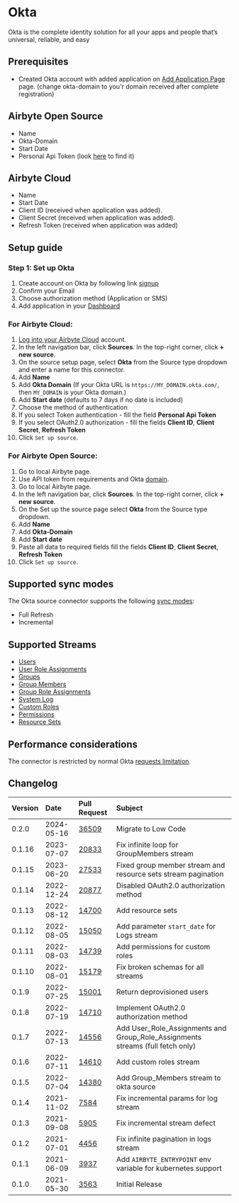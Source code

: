 # Okta

Okta is the complete identity solution for all your apps and people that’s universal, reliable, and easy

## Prerequisites

- Created Okta account with added application on [Add Application Page](https://okta-domain.okta.com/enduser/catalog) page. (change okta-domain to you'r domain received after complete registration)

## Airbyte Open Source

- Name
- Okta-Domain
- Start Date
- Personal Api Token (look [here](https://developer.okta.com/docs/guides/find-your-domain/-/main/) to find it)

## Airbyte Cloud

- Name
- Start Date
- Client ID (received when application was added).
- Client Secret (received when application was added).
- Refresh Token (received when application was added)

## Setup guide

### Step 1: Set up Okta

1. Create account on Okta by following link [signup](https://www.okta.com/free-trial/)
2. Confirm your Email
3. Choose authorization method (Application or SMS)
4. Add application in your [Dashboard](https://okta-domain.okta.com/app/UserHome)

### For Airbyte Cloud:

1. [Log into your Airbyte Cloud](https://cloud.airbyte.com/workspaces) account.
2. In the left navigation bar, click **Sources**. In the top-right corner, click **+ new source**.
3. On the source setup page, select **Okta** from the Source type dropdown and enter a name for this connector.
4. Add **Name**
5. Add **Okta Domain** (If your Okta URL is `https://MY_DOMAIN.okta.com/`, then `MY_DOMAIN` is your Okta domain.)
6. Add **Start date** (defaults to 7 days if no date is included)
7. Choose the method of authentication
8. If you select Token authentication - fill the field **Personal Api Token**
9. If you select OAuth2.0 authorization - fill the fields **Client ID**, **Client Secret**, **Refresh Token**
10. Click `Set up source`.

### For Airbyte Open Source:

1. Go to local Airbyte page.
2. Use API token from requirements and Okta [domain](https://developer.okta.com/docs/guides/find-your-domain/-/main/).
3. Go to local Airbyte page.
4. In the left navigation bar, click **Sources**. In the top-right corner, click **+ new source**.
5. On the Set up the source page select **Okta** from the Source type dropdown.
6. Add **Name**
7. Add **Okta-Domain**
8. Add **Start date**
9. Paste all data to required fields fill the fields **Client ID**, **Client Secret**, **Refresh Token**
10. Click `Set up source`.

## Supported sync modes

The Okta source connector supports the following [sync modes](https://docs.airbyte.com/cloud/core-concepts#connection-sync-modes):

- Full Refresh
- Incremental

## Supported Streams

- [Users](https://developer.okta.com/docs/reference/api/users/#list-users)
- [User Role Assignments](https://developer.okta.com/docs/reference/api/roles/#list-roles-assigned-to-a-user)
- [Groups](https://developer.okta.com/docs/reference/api/groups/#list-groups)
- [Group Members](https://developer.okta.com/docs/reference/api/groups/#list-group-members)
- [Group Role Assignments](https://developer.okta.com/docs/reference/api/roles/#list-roles-assigned-to-a-group)
- [System Log](https://developer.okta.com/docs/reference/api/system-log/#get-started)
- [Custom Roles](https://developer.okta.com/docs/reference/api/roles/#list-roles)
- [Permissions](https://developer.okta.com/docs/reference/api/roles/#list-permissions)
- [Resource Sets](https://developer.okta.com/docs/reference/api/roles/#list-resource-sets)

## Performance considerations

The connector is restricted by normal Okta [requests limitation](https://developer.okta.com/docs/reference/rate-limits/).

## Changelog

| Version | Date       | Pull Request                                             | Subject                                                                        |
|:--------|:-----------|:---------------------------------------------------------|:-------------------------------------------------------------------------------|
| 0.2.0   | 2024-05-16 | [36509](https://github.com/airbytehq/airbyte/pull/36509) | Migrate to Low Code                                                            |
| 0.1.16  | 2023-07-07 | [20833](https://github.com/airbytehq/airbyte/pull/20833) | Fix infinite loop for GroupMembers stream                                      |
| 0.1.15  | 2023-06-20 | [27533](https://github.com/airbytehq/airbyte/pull/27533) | Fixed group member stream and resource sets stream pagination                  |
| 0.1.14  | 2022-12-24 | [20877](https://github.com/airbytehq/airbyte/pull/20877) | Disabled OAuth2.0 authorization method                                         |
| 0.1.13  | 2022-08-12 | [14700](https://github.com/airbytehq/airbyte/pull/14700) | Add resource sets                                                              |
| 0.1.12  | 2022-08-05 | [15050](https://github.com/airbytehq/airbyte/pull/15050) | Add parameter `start_date` for Logs stream                                     |
| 0.1.11  | 2022-08-03 | [14739](https://github.com/airbytehq/airbyte/pull/14739) | Add permissions for custom roles                                               |
| 0.1.10  | 2022-08-01 | [15179](https://github.com/airbytehq/airbyte/pull/15179) | Fix broken schemas for all streams                                             |
| 0.1.9   | 2022-07-25 | [15001](https://github.com/airbytehq/airbyte/pull/15001) | Return deprovisioned users                                                     |
| 0.1.8   | 2022-07-19 | [14710](https://github.com/airbytehq/airbyte/pull/14710) | Implement OAuth2.0 authorization method                                        |
| 0.1.7   | 2022-07-13 | [14556](https://github.com/airbytehq/airbyte/pull/14556) | Add User_Role_Assignments and Group_Role_Assignments streams (full fetch only) |
| 0.1.6   | 2022-07-11 | [14610](https://github.com/airbytehq/airbyte/pull/14610) | Add custom roles stream                                                        |
| 0.1.5   | 2022-07-04 | [14380](https://github.com/airbytehq/airbyte/pull/14380) | Add Group_Members stream to okta source                                        |
| 0.1.4   | 2021-11-02 | [7584](https://github.com/airbytehq/airbyte/pull/7584)   | Fix incremental params for log stream                                          |
| 0.1.3   | 2021-09-08 | [5905](https://github.com/airbytehq/airbyte/pull/5905)   | Fix incremental stream defect                                                  |
| 0.1.2   | 2021-07-01 | [4456](https://github.com/airbytehq/airbyte/pull/4456)   | Fix infinite pagination in logs stream                                         |
| 0.1.1   | 2021-06-09 | [3937](https://github.com/airbytehq/airbyte/pull/3973)   | Add `AIRBYTE_ENTRYPOINT` env variable for kubernetes support                   |
| 0.1.0   | 2021-05-30 | [3563](https://github.com/airbytehq/airbyte/pull/3563)   | Initial Release                                                                |
